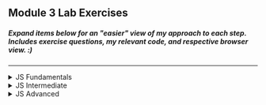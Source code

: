 ## Module 3 Lab Exercises
##### Expand items below for an "easier" view of my approach to each step. Includes exercise questions, my relevant code, and respective browser view. :)
---
<!-- JS Fundamentals -->
<details>
  <summary>JS Fundamentals</summary>
  <ul>
    <!-- SECTION I -->
    <details>
      <summary>Exercise 1: What are the results of these expressions</summary>
      <ul>
        <li>
          <img alt="Exercise 1-1" src="/LabScreenshots/JSFundamentals/Exercise1-1.png">
        </li>
        <li>
          <img alt="Exercise 1-2" src="/LabScreenshots/JSFundamentals/Exercise1-2.png">
        </li>
      </ul>
    </details>
    <!-- SECTION II -->
    <details>
      <summary>
      Exercise 2: Which of the below are not giving the right answer? Why are they not correct? How can we fix them?
      </summary>
      <ul>
        <li>
          The variables for multiplication, division, and for lessthan1 and 2, are incorrect. This is due to the fact that the 3 variables used for calculations are strings, and have limited mathematical capablities.
          <img alt="Exercise 2-1" src="/LabScreenshots/JSFundamentals/Exercise2-1.png">
          <img alt="Exercise 2-2" src="/LabScreenshots/JSFundamentals/Exercise2-2.png">
        </li>
        <li>
          We can fix this by declaring the 3 original variables as integers instead of strings.
          <img alt="Exercise 2-3" src="/LabScreenshots/JSFundamentals/Exercise2-3.png">
          <img alt="Exercise 2-4" src="/LabScreenshots/JSFundamentals/Exercise2-4.png">
        </li>
      </ul>
    </details>
    <!-- SECTION III -->
    <details>
      <summary>Exercise 3: Which of the following console.log messages will print? Why?</summary>
      <ul>
        <li>
          only 3 of the 5 if statements will be satisfied. 0 is equal to false. a string existing is true ("0"), (null) is nothing and therefore is false. -1 is not 0 and exist.
        </li>
        <li>
          <img alt="Exercise 3-1" src="/LabScreenshots/JSFundamentals/Exercise3-1.png">
          <img alt="Exercise 3-2" src="/LabScreenshots/JSFundamentals/Exercise3-2.png">
        </li>
      </ul>
    </details>
    <!-- SECTION IV -->
    <details>
      <summary>
        Exercise 4: Rewrite this <code>if</code> using the ternary/conditional operator <code>'?'</code>. Test it with different values for a 
        and b. What does the <code>‘+=’</code> do?
      </summary>
      <ul>
      <li>
        <img src="/LabFigures/JSFundamentals_4.png" alt="JS Fundamentals 4">
      </li>
      <li>
        The <code>'+='</code> is to specifiy that we're adding onto the variable's value instead of setting it.
      </li>
      <li>
        <img src="/LabScreenshots/JSFundamentals/Exercise4-1.png" alt="Exercise 4-1">
        <img src="/LabScreenshots/JSFundamentals/Exercise4-2.png" alt="Exercise 4-2">
      </li>
      </ul>
    </details>
    <!-- SECTION IV -->
    <details>
      <summary>Exercise 5: Rewrite the following function using: a) function expression syntax, and b) arrow function 
        syntax. Test each version to make sure they work the same.</summary>
        <ul>
          <li>
            <img src="/LabFigures/JSFundamentals_5.png" alt="JS Fundamentals 5">
          </li>
          <li>
            Rewritten:<br>
            <img src="/LabScreenshots/JSFundamentals/Exercise5-1.png" alt="Exercise 5-1">
            <img src="/LabScreenshots/JSFundamentals/Exercise5-2.png" alt="Exercise 5-2">
          </li>
        </ul>
    </details>
    <!-- SECTION IV -->
    <details>
      <summary>Exercise 6:</summary>
      <ul>
      <li>
        <img alt="JS Fundamentals 6" src="/LabFigures/JSFundamentals_6.png">
      </li>
      <li>
        Complete the <code>inigo</code> object by adding a <code>lastName</code> property and including it in the 
        <code>greeting</code>. 
      </li>
      <li>
        Complete <code>getCatchPhrase</code> so that if the <code>person</code> argument has 6 fingers, it instead 
        prints his famous catch phrase to the console.
      </li>
      <li>
         Update <code>getCatchPhrase</code> to use arrow function syntax and a conditional operator.
      </li>
      <li>
        <img src="/LabScreenshots/JSFundamentals/Exercise6-1.png" alt="Exercise 6-1">
        <img src="/LabScreenshots/JSFundamentals/Exercise6-2.png" alt="Exercise 6-2">
      </li>
      </ul>
    </details>
    <!-- SECTION IV -->
    <details>
      <summary>Exercise7: The following object represents a basketball game and keeps track of the score as the 
        game progresses.</summary>
      <ul>
        <li>
          <img src="/LabFigures/JSFundamentals_7.png" alt="JS Fundamentals 7">
        </li>
        <li>
          Modify each of the methods so that they can be ‘chained’ together and the last line of 
          the example code works.
        </li>
        <li>
          Add a new method to print the full time final score.
        </li>
        <li>
          Add a new object property to keep track of the number of fouls and a method to 
          increment it, similar but separate to the score. Include the foul count in the half time and 
          full time console messages.
        </li>
        <li>
          Test your object by chaining all the method calls together in different combinations.
        </li>
        <li>
          <img src="/LabScreenshots/JSFundamentals/Exercise7-1.png" alt="Exercise 7-1">
          <img src="/LabScreenshots/JSFundamentals/Exercise7-2.png" alt="Exercise 7-2">
          <img src="/LabScreenshots/JSFundamentals/Exercise7-3.png" alt="Exercise 7-3">
        </li>
      </ul>
    </details>
    <!-- SECTION IV -->
    <details>
      <summary>Exercise 8: The object below represents a single city.</summary>
      <ul>
        <li>
          <img src="/LabFigures/JSFundamentals_8.png" alt="JS Fundamentals 8">
        </li>
        <li>
          Write a function that takes an object as an argument and uses a <code>for…in</code> 
          loop to access and print to the console each of those object properties and their 
          values. Test it using the <code>sydney</code> object below.
        </li>
        <li>
          Create a new object for a different city with different properties and call your 
          function again with the new object. 
        </li>
        <li>
          <img src="/LabScreenshots/JSFundamentals/Exercise8-1.png" alt="Exercise 8-1">
          <img src="/LabScreenshots/JSFundamentals/Exercise8-2.png" alt="Exercise 8-2">
        </li>
      </ul>
    </details>
    <!-- SECTION IV -->
    <details>
      <summary>Exercise 9: Use the following variables to understand how JavaScript stores objects by reference.</summary>
      <ul>
        <li>
          <img src="/LabFigures/JSFundamentals_9.png" alt="JS Fundamentals 9">
        </li>
        <li>
          Create a new <code>moreSports</code> variable equal to <code>teamSports</code> and add some new sport 
          values to it (using <code>push</code> and <code>unshift</code>).
        </li>
        <li>
          Create a new <code>dog2</code> variable equal to dog1 and give it a new value.
        </li>
        <li>
          Create a new <code>cat2</code> variable equal to cat1 and change its name property.
        </li>
        <li>
          Print the original <code>teamSports</code>, <code>dog1</code> and <code>cat1</code> variables to the console. Have they 
          changed? Why?
        </li>
        <li>
          Change the way the <code>moreSports</code> and <code>cat2</code> variables are created to ensure the 
          originals remain independent.
        </li>
        <li>
          The <code>teamSports</code> variable has changed as it was being referenced by <code>moreSports</code>, which was altered.
        </li>
        <li>
          <img src="/LabScreenshots/JSFundamentals/Exercise9-1.png" alt="Exercise 9-1">
          <img src="/LabScreenshots/JSFundamentals/Exercise9-2.png" alt="Exercise 9-2">
        </li>
      </ul>
    </details>
    <details>
      <summary>Exercise 10: The following constructor function creates a new Person object with the given name and 
        age values.</summary>
      <ul>
        <li>
          <img src="/LabFigures/JSFundamentals_10.png" alt="JS Fundamentals 10">
        </li>
        <li>
          Create a new person using the constructor function and store it in a variable.
        </li>
        <li>
          Create a second person using different name and age values and store it in a separate 
          variable.
        </li>
        <li>
          Print out the properties of each person object to the console.
        </li>
        <li>
          Rewrite the constructor function as a class called PersonClass and use it to create a 
          third person using different name and age values. Print it to the console as well.
        </li>
        <li>
          Add a <code>canDrive</code> method to both the constructor function and the class that returns true 
          if the person is old enough to drive.
        </li>
        <li>
          <img src="/LabScreenshots/JSFundamentals/Exercise10-1.png" alt="Exercise 10-1">
          <img src="/LabScreenshots/JSFundamentals/Exercise10-2.png" alt="Exercise 10-2">
        </li>
      </ul>
    </details>
  </details>
<!-- JS Intermediate -->
<details>
  <summary>JS Intermediate</summary>
  <ul>
     <!-- SECTION I -->
     <details>
      <summary>
        Exercise 1: Create a function that takes a string as a parameter and returns the string with the first
        character of each word changed into a capital letter, as in the example below. Test it with
        different strings.
      </summary>
      <ul>
        <li>
          <img src="/LabScreenshots/JSIntermediate/Exercise1-1.png" alt="JS Intermediate Exercise 1-1">
          <img src="/LabScreenshots/JSIntermediate/Exercise1-2.png" alt="JS Intermediate Exercise 1-2">
        </li>
      </ul>
    </details>
    <!-- SECTION II -->
    <details>
      <summary>
        Exercise 2: Create a function <code>truncate(str, max)</code> that truncates a given string of text if its total
        length is greater than the <code>max</code> length. It should return either the truncated text, with an
        ellipsis (...) added to the end if it was too long, or the original text otherwise.
      </summary>
      <ul>
        <li>
          Write another variant of the truncate function that uses a conditional operator.
        </li>
        <li>
          <img src="/LabScreenshots/JSIntermediate/Exercise2-1.png" alt="JS Intermediate Exercise 2-1">
          <img src="/LabScreenshots/JSIntermediate/Exercise2-2.png" alt="JS Intermediate Exercise 2-2">
        </li>
      </ul>
    </details>
    <!-- SECTION III -->
    <details>
      <summary>
        Exercise 3: Use the following <code>animals</code> array for the below tasks. Test each one by printing the result to
        the console.
      </summary>
      <ul>
        <li>
          <img src="/LabFigures/JSIntermediate_1.png" alt="JS Intermediate Figure 1">
        </li>
        <li>
          Add 2 new values to the end.
        </li>
        <li>
          Add 2 new values to the beginning.
        </li>
        <li>
          Sort the values alphabetically.
        </li>
        <li>
          Write a function <code>replaceMiddleAnimal(newValue)</code> that replaces the value in the
          middle of the <code>animals</code> array with <code>newValue</code>.
        </li>
        <li>
          Write a function <code>findMatchingAnimals(beginsWith)</code> that returns a new array
          containing all the animals that begin with the <code>beginsWith</code> string. Try to make it work
          regardless of upper/lower case.
        </li>
        <li>
          <img src="/LabScreenshots/JSIntermediate/Exercise3-1.png" alt="Exercise 3-1">
          <img src="/LabScreenshots/JSIntermediate/Exercise3-2.png" alt="Exercise 3-2">
        </li>
      </ul>
    </details>
    <!-- SECTION IV -->
    <details>
      <summary>
        Exercise 4: Write a function <code>camelCase(cssProp)</code> that changes dash-separated CSS properties like
        <code>'margin-left'</code> into camel-cased <code>marginLeft'</code>.
      </summary>
      <ul>
        <li>
          The function should remove all dashes, and uppercase the first letter of each word after a dash.
        </li>
        <li>
          Create variants of the camelCase function that use different types of for loops, and with and without the conditional operator.
        </li>
      </ul>
    </details>
    <!-- SECTION V -->
    <details>
      <summary>
        Exercise 5: Decimal number operations in JavaScript can lead to unexpected results, as in the
        following:.
      </summary>
      <ul>
        <li>
          <img src="/LabFigures/JSIntermediate_2.png" alt="JS Intermediate 2">
        </li>
        <li>
          We can sometimes avoid this using the toFixed function to force the number of decimal
          places as below, but it’s not always useful:<br>
          <img src="/LabFigures/JSIntermediate_3.png" alt="JS Intermediate 3">
        </li>
        <li>
          Explain why the above code returns the wrong answer.
        </li>
        <li>
          Create a function <code>currencyAddition(float1, float2)</code> which safely adds the two
          decimal numbers <code>float1</code> and <code>float2</code> and returns the correct float result.
        </li>
        <li>
          Create a function <code>currencyOperation(float1, float2, operation)</code> which
          safely performs the given operation (either +, -, / or *) on the two numbers and return
          the correct float result.
        </li>
        <li>
          (Extension) Extend the above function to include a fourth argument numDecimals
          which allows the operation to support different amounts of decimal places from 1 to 10.
        </li>
      </ul>
    </details>
    <!-- SECTION VI -->
    <details>
      <summary>
        Exercise 6: Create a function <code>unique(duplicatesArray)</code> which takes an array parameter that may
        include duplicates. Your function should return an array containing only the unique values
        from <code>duplicatesArray</code>.
      </summary>
      <ul>
        <li>
          Test with the following arrays and create another one of your own.<br>
          <img src="/LabFigures/JSIntermediate_4.png" alt="JS Intermediate 4">
        </li>
      </ul>
    </details>
    <!-- SECTION VII -->
    <details>
      <summary>
        Exercise 7: Use the following array of book objects to practice the array functions for <code>map</code>, <code>find</code> and
        <code>filter</code>. Test each of your answers to the below tasks.
      </summary>
      <ul>
        <li>
          <img src="/LabFigures/JSIntermediate_5.png" alt="JS Intermediate 5">
        </li>
        <li>
          Write a function <code>getBookTitle(bookId)</code> that uses the <code>find</code> function to return the
          title of the book object with the matching <code>id</code>.
        </li>
        <li>
          Write a function <code>getOldBooks()</code> that uses the <code>filter</code> function to return all book
          objects written before 1950.
        </li>
        <li>
          Write a function <code>addGenre()</code> that uses the <code>map</code> function to add a new <code>genre</code> property
          to all of the above books, with the value ‘classic’.
        </li>
        <li>
          (Extension) Write a function <code>getTitles(authorInitial)</code> that uses <code>map</code> and
          <code>filter</code> together to return an array of book titles for books written by authors whose
          names start with <code>authorInitial</code>.
        </li>
        <li>
          (Extension) Write a function <code>latestBook()</code> that uses <code>find</code> and <code>forEach</code> to get the
          book with the most recent publication date.
        </li>
      </ul>
    </details>
    <!-- SECTION VIII -->
    <details>
      <summary>
        Exercise 8: The following code creates a new Map object for storing names beginning with A, B, or C
        with their phone numbers.
      </summary>
      <ul>
        <li>
          <img src="/LabFigures/JSIntermediate_6.png" alt="JS Intermediate 6">
        </li>
        <li>
          Create a new <code>phoneBookDEF</code> Map to store names beginning with D, E or F.
        </li>
        <li>
          Initialise the contents of <code>phoneBookDEF</code> by passing in an array of keys/values.
        </li>
        <li>
          Update the phone number for Caroline.
        </li>
        <li>
          Write a function <code>printPhoneBook(contacts)</code> that prints the names and phone
          numbers in the given Map.
        </li>
        <li>
          Combine the contents of the two individual Maps into a single <code>phoneBook</code> Map.
        </li>
        <li>
          Print out the full list of names in the combined phone book.
        </li>
      </ul>
    </details>
    <!-- SECTION IX -->
    <details>
      <summary>
        Exercise 9: Given the below salaries object, perform the following tasks.
      </summary>
      <ul>
        <li>
          <img src="/LabFigures/JSIntermediate_7.png" alt="JS Intermediate 7">
        </li>
        <li>
          Write a function <code>sumSalaries(salaries)</code> that calculates and returns the total of all salaries.
        </li>
        <li>
          Write a function <code>topEarner</code>(salaries) that calculates and returns the name of the person
          earning the highest salary
        </li>
      </ul>
    </details>
    <!-- SECTION X -->
    <details>
      <summary>
        Exercise 10: The following code uses the Date object to print the current time and the number of hours
        that have passed today so far. Extend the code to do the following:
      </summary>
      <ul>
        <li>
          <img src="/LabFigures/JSIntermediate_8.png" alt="JS Intermediate 8">
        </li>
        <li>
          Print the total number of minutes that have passed so far today.
        </li>
        <li>
          Print the total number of seconds that have passed so far today.
        </li>
        <li>
          Calculate and print your age as: 'I am x years, y months and z days old'.
        </li>
        <li>
          Write a function <code>daysInBetween(date1, date2)</code> which calculates and returns the amounts
          of days in between the two given dates.
        </li>
      </ul>
    </details>
  </ul>
</details>
<!-- JS Advanced -->
<details>
  <summary>JS Advanced</summary>
  <ul>
    <li>
      <p>To be completed. VERY SOON!!</p>
    </li>
  </ul>
</details>